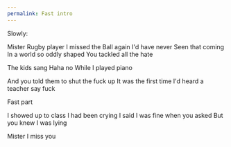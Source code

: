 ```yaml
---
permalink: Fast intro
---
```

<span style="color:#000ff;">Slowly:</span>

<span style="color:#000ff;">Mister</span> 
<span style="color:#000ff;">Rugby player</span> 
<span style="color:#000ff;">I missed the</span> 
<span style="color:#000ff;">Ball again</span> 
<span style="color:#000ff;">I'd have never</span> 
<span style="color:#000ff;">Seen that coming</span> 
<span style="color:#000ff;">In a world so oddly shaped</span> 
<span style="color:#000ff;">You tackled all the hate</span> 

<span style="color:#000ff;">The kids sang</span>
 <span style="color:#000ff;">Haha no</span> 
<span style="color:#000ff;">While I played piano</span> 

<span style="color:#000ff;">And you told them to shut the fuck up</span> 
<span style="color:#000ff;">It was the first time I'd heard a teacher say fuck</span> 

<span style="color:#000ff;">Fast part</span> 

<span style="color:#000ff;">I showed up to class</span>
<span style="color:#000ff;">I had been crying</span> 
<span style="color:#000ff;">I said I was fine when you asked</span> 
<span style="color:#000ff;">But you knew I was lying</span> 

<span style="color:#000ff;">Mister</span> 
<span style="color:#000ff;">I miss you</span>